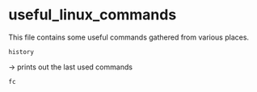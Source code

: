 # useful_linux_commands

This file contains some useful commands gathered from various places.

```
history
```
-> prints out the last used commands
```
fc
